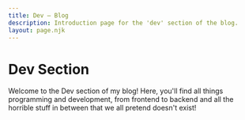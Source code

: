 ```yaml
---
title: Dev – Blog
description: Introduction page for the 'dev' section of the blog.
layout: page.njk
---
```


# Dev Section

Welcome to the Dev section of my blog! Here, you'll find all things programming and development, from frontend to backend and all the horrible stuff in between that we all pretend doesn't exist!
